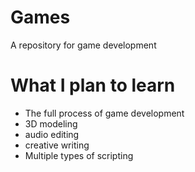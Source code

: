 # Games
A  repository for game development 

# What I plan to learn

* The full process of game development
* 3D modeling 
* audio editing 
* creative writing
* Multiple types of scripting

